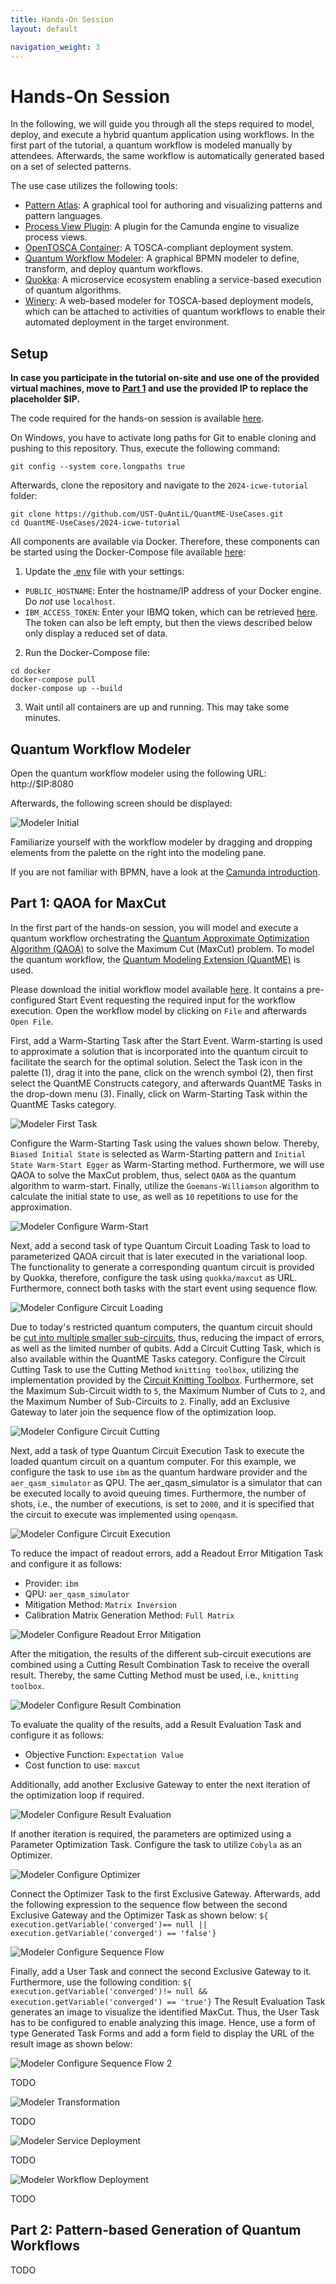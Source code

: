 ```yaml
---
title: Hands-On Session
layout: default

navigation_weight: 3
---
```


# Hands-On Session

In the following, we will guide you through all the steps required to model, deploy, and execute a hybrid quantum application using workflows.
In the first part of the tutorial, a quantum workflow is modeled manually by attendees.
Afterwards, the same workflow is automatically generated based on a set of selected patterns.

The use case utilizes the following tools:

* [Pattern Atlas](https://github.com/PatternAtlas): A graphical tool for authoring and visualizing patterns and pattern languages.
* [Process View Plugin](https://github.com/UST-QuAntiL/camunda-process-view-plugins): A plugin for the Camunda engine to visualize process views.
* [OpenTOSCA Container](https://github.com/OpenTOSCA/container): A TOSCA-compliant deployment system.
* [Quantum Workflow Modeler](https://github.com/PlanQK/workflow-modeler): A graphical BPMN modeler to define, transform, and deploy quantum workflows.
* [Quokka](https://github.com/UST-QuAntiL/Quokka): A microservice ecosystem enabling a service-based execution of quantum algorithms.
* [Winery](https://github.com/OpenTOSCA/winery): A web-based modeler for TOSCA-based deployment models, which can be attached to activities of quantum workflows to enable their automated deployment in the target environment.

## Setup

**In case you participate in the tutorial on-site and use one of the provided virtual machines, move to [Part 1](https://ust-quantil.github.io/icwe-tutorial-2024/handson.html#quantum-workflow-modeler) and use the provided IP to replace the placeholder $IP.**

The code required for the hands-on session is available [here](https://github.com/UST-QuAntiL/QuantME-UseCases/tree/master/2024-icwe-tutorial).

On Windows, you have to activate long paths for Git to enable cloning and pushing to this repository.
Thus, execute the following command:

```
git config --system core.longpaths true
```

Afterwards, clone the repository and navigate to the ``2024-icwe-tutorial`` folder:

```
git clone https://github.com/UST-QuAntiL/QuantME-UseCases.git
cd QuantME-UseCases/2024-icwe-tutorial
```

All components are available via Docker.
Therefore, these components can be started using the Docker-Compose file available [here](https://github.com/UST-QuAntiL/QuantME-UseCases/tree/master/2024-icwe-tutorial/docker):

1. Update the [.env](https://github.com/UST-QuAntiL/QuantME-UseCases/tree/master/2024-icwe-tutorial/docker/.env) file with your settings: 
  * ``PUBLIC_HOSTNAME``: Enter the hostname/IP address of your Docker engine. Do *not* use ``localhost``.
  * ``IBM_ACCESS_TOKEN``: Enter your IBMQ token, which can be retrieved [here](https://quantum.ibm.com/). The token can also be left empty, but then the views described below only display a reduced set of data.

2. Run the Docker-Compose file:
```
cd docker
docker-compose pull
docker-compose up --build
```

3. Wait until all containers are up and running. This may take some minutes.

## Quantum Workflow Modeler

Open the quantum workflow modeler using the following URL: http://$IP:8080

Afterwards, the following screen should be displayed:

![Modeler Initial](./resources/images/modeler_initial.png)

Familiarize yourself with the workflow modeler by dragging and dropping elements from the palette on the right into the modeling pane.

If you are not familiar with BPMN, have a look at the [Camunda introduction](https://camunda.com/bpmn/).

## Part 1: QAOA for MaxCut

In the first part of the hands-on session, you will model and execute a quantum workflow orchestrating the [Quantum Approximate Optimization Algorithm (QAOA)](https://arxiv.org/pdf/1411.4028.pdf) to solve the Maximum Cut (MaxCut) problem.
To model the quantum workflow, the [Quantum Modeling Extension (QuantME)](https://www.iaas.uni-stuttgart.de/publications/Weder2020_QuantumWorkflows.pdf) is used.

Please download the initial workflow model available [here](./resources/code/icwe24-workflow-configured-start-event.bpmn).
It contains a pre-configured Start Event requesting the required input for the workflow execution.
Open the workflow model by clicking on ``File`` and afterwards ``Open File``.

First, add a Warm-Starting Task after the Start Event.
Warm-starting is used to approximate a solution that is incorporated into the quantum circuit to facilitate the search for the optimal solution.
Select the Task icon in the palette (1), drag it into the pane, click on the wrench symbol (2), then first select the QuantME Constructs category, and afterwards QuantME Tasks in the drop-down menu (3).
Finally, click on Warm-Starting Task within the QuantME Tasks category.

![Modeler First Task](./resources/images/modeler_warm-start-modeling.png)

Configure the Warm-Starting Task using the values shown below.
Thereby, ``Biased Initial State`` is selected as Warm-Starting pattern and ``Initial State Warm-Start Egger`` as Warm-Starting method.
Furthermore, we will use QAOA to solve the MaxCut problem, thus, select ``QAOA`` as the quantum algorithm to warm-start.
Finally, utilize the ``Goemans-Williamson`` algorithm to calculate the initial state to use, as well as ``10`` repetitions to use for the approximation.

![Modeler Configure Warm-Start](./resources/images/modeler_warm_start_config.png)

Next, add a second task of type Quantum Circuit Loading Task to load to parameterized QAOA circuit that is later executed in the variational loop.
The functionality to generate a corresponding quantum circuit is provided by Quokka, therefore, configure the task using ``quokka/maxcut`` as URL.
Furthermore, connect both tasks with the start event using sequence flow.

![Modeler Configure Circuit Loading](./resources/images/modeler_loading_config.png)

Due to today's restricted quantum computers, the quantum circuit should be [cut into multiple smaller sub-circuits](https://arxiv.org/pdf/2302.01792), thus, reducing the impact of errors, as well as the limited number of qubits.
Add a Circuit Cutting Task, which is also available within the QuantME Tasks category.
Configure the Circuit Cutting Task to use the Cutting Method ``knitting toolbox``, utilizing the implementation provided by the [Circuit Knitting Toolbox](https://qiskit-extensions.github.io/circuit-knitting-toolbox/).
Furthermore, set the Maximum Sub-Circuit width to ``5``, the Maximum Number of Cuts to ``2``, and the Maximum Number of Sub-Circuits to ``2``.
Finally, add an Exclusive Gateway to later join the sequence flow of the optimization loop.

![Modeler Configure Circuit Cutting](./resources/images/modeler_cutting_config.png)

Next, add a task of type Quantum Circuit Execution Task to execute the loaded quantum circuit on a quantum computer.
For this example, we configure the task to use ``ibm`` as the quantum hardware provider and the ``aer_qasm_simulator`` as QPU.
The aer_qasm_simulator is a simulator that can be executed locally to avoid queuing times.
Furthermore, the number of shots, i.e., the number of executions, is set to ``2000``, and it is specified that the circuit to execute was implemented using ``openqasm``.

![Modeler Configure Circuit Execution](./resources/images/modeler_execution_config.png)

To reduce the impact of readout errors, add a Readout Error Mitigation Task and configure it as follows:

* Provider: ``ibm``
* QPU: ``aer_qasm_simulator``
* Mitigation Method: ``Matrix Inversion``
* Calibration Matrix Generation Method: ``Full Matrix``

![Modeler Configure Readout Error Mitigation](./resources/images/modeler_rem_config.png)

After the mitigation, the results of the different sub-circuit executions are combined using a Cutting Result Combination Task to receive the overall result.
Thereby, the same Cutting Method must be used, i.e., ``knitting toolbox``.

![Modeler Configure Result Combination](./resources/images/modeler_combination_config.png)

To evaluate the quality of the results, add a Result Evaluation Task and configure it as follows:

* Objective Function: ``Expectation Value``
* Cost function to use: ``maxcut``

Additionally, add another Exclusive Gateway to enter the next iteration of the optimization loop if required.

![Modeler Configure Result Evaluation](./resources/images/modeler_evaluation_config.png)

If another iteration is required, the parameters are optimized using a Parameter Optimization Task.
Configure the task to utilize ``Cobyla`` as an Optimizer.

![Modeler Configure Optimizer](./resources/images/modeler_optimization_config.png)

Connect the Optimizer Task to the first Exclusive Gateway.
Afterwards, add the following expression to the sequence flow between the second Exclusive Gateway and the Optimizer Task as shown below:
``${ execution.getVariable('converged')== null || execution.getVariable('converged') == 'false'}``

![Modeler Configure Sequence Flow](./resources/images/modeler_uppergateway_config.png)

Finally, add a User Task and connect the second Exclusive Gateway to it.
Furthermore, use the following condition: ``${ execution.getVariable('converged')!= null && execution.getVariable('converged') == 'true'}``
The Result Evaluation Task generates an image to visualize the identified MaxCut.
Thus, the User Task has to be configured to enable analyzing this image.
Hence, use a form of type Generated Task Forms and add a form field to display the URL of the result image as shown below:

![Modeler Configure Sequence Flow 2](./resources/images/modeler_user_task_config.png)

TODO

![Modeler Transformation](./resources/images/modeler_transformation.png)

TODO

![Modeler Service Deployment](./resources/images/modeler_service_deployment.png)

TODO

![Modeler Workflow Deployment](./resources/images/modeler_deploy_workflow.png)

TODO

## Part 2: Pattern-based Generation of Quantum Workflows

TODO